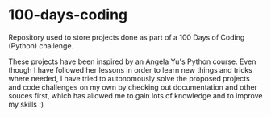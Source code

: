 # 100-days-coding

Repository used to store projects done as part of a 100 Days of Coding (Python) challenge.

These projects have been inspired by an Angela Yu's Python course. Even though I have followed her lessons in order to learn new things and tricks where needed, I have tried to autonomously solve the proposed projects and code challenges on my own by checking out documentation and other souces first, which has allowed me to gain lots of knowledge and to improve my skills :)
